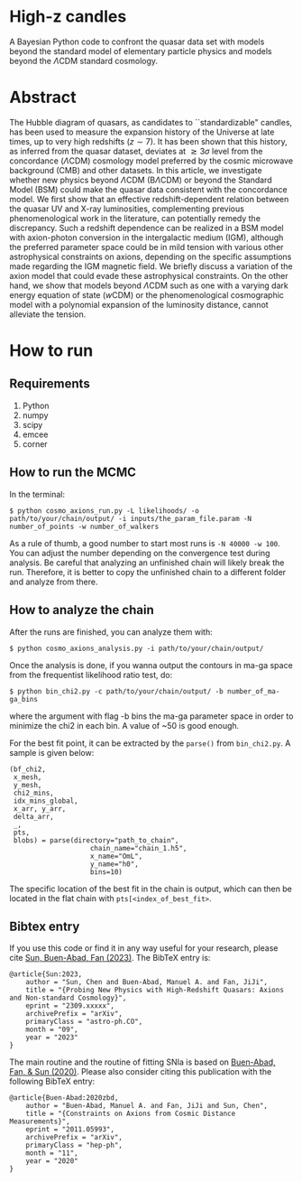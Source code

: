 # High-z candles
A Bayesian Python code to confront the quasar data set with models beyond the standard model of elementary particle physics and models beyond the $\Lambda$CDM standard cosmology. 

# Abstract
The Hubble diagram of quasars, as candidates to ``standardizable" candles,
has been used to measure the expansion history of the Universe at late times,
up to very high redshifts ($z \sim 7$). It has been shown that this history, as
inferred from the quasar dataset, deviates at $\gtrsim 3 \sigma$ level from the
concordance ($\Lambda$CDM) cosmology model preferred by the cosmic microwave
background (CMB) and other datasets. In this article, we investigate whether
new physics beyond $\Lambda$CDM (B$\Lambda$CDM) or beyond the Standard Model
(BSM) could make the quasar data consistent with the concordance model. We
first show that an effective redshift-dependent relation between the quasar UV
and X-ray luminosities, complementing previous phenomenological work in the
literature, can potentially remedy the discrepancy. Such a redshift dependence
can be realized in a BSM model with axion-photon conversion in the
intergalactic medium (IGM), although the preferred parameter space could be in
mild tension with various other astrophysical constraints on axions, depending
on the specific assumptions made regarding the IGM magnetic field. We briefly
discuss a variation of the axion model that could evade these astrophysical
constraints. On the other hand, we show that models beyond $\Lambda$CDM such as
one with a varying dark energy equation of state ($w$CDM) or the
phenomenological cosmographic model with a polynomial expansion of the
luminosity distance, cannot alleviate the tension.

# How to run

Requirements
-----------------------------------------

1. Python  
2. numpy  
3. scipy  
4. emcee  
5. corner  


How to run the MCMC
-----------------------------------------

In the terminal:

	$ python cosmo_axions_run.py -L likelihoods/ -o path/to/your/chain/output/ -i inputs/the_param_file.param -N number_of_points -w number_of_walkers
	
As a rule of thumb, a good number to start most runs is `-N 40000 -w 100`. You can adjust the number depending on the convergence test during analysis. Be careful that analyzing an unfinished chain will likely break the run. Therefore, it is better to copy the unfinished chain to a different folder and analyze from there. 


How to analyze the chain
-----------------------------------------
After the runs are finished, you can analyze them with:

	$ python cosmo_axions_analysis.py -i path/to/your/chain/output/

Once the analysis is done, if you wanna output the contours in ma-ga space from the frequentist likelihood ratio test, do:

	$ python bin_chi2.py -c path/to/your/chain/output/ -b number_of_ma-ga_bins

where the argument with flag -b bins the ma-ga parameter space in order to minimize the chi2 in each bin. A value of ~50 is good enough.

For the best fit point, it can be extracted by the `parse()` from `bin_chi2.py`. A sample is given below: 

	(bf_chi2,
	 x_mesh,
	 y_mesh,
	 chi2_mins,
	 idx_mins_global,
	 x_arr, y_arr,
	 delta_arr,
	 _,
	 pts, 
	 blobs) = parse(directory="path_to_chain",
						chain_name="chain_1.h5",
						x_name="OmL",
						y_name="h0",
						bins=10)
The specific location of the best fit in the chain is output, which can then be located in the flat chain with `pts[<index_of_best_fit>`. 




Bibtex entry
-----------------------------------------
If you use this code or find it in any way useful for your research, please cite [Sun, Buen-Abad, Fan (2023)](https://arxiv.org/abs/2309.xxxxx). The BibTeX entry is:

	@article{Sun:2023,
	    author = "Sun, Chen and Buen-Abad, Manuel A. and Fan, JiJi",
	    title = "{Probing New Physics with High-Redshift Quasars: Axions and Non-standard Cosmology}",
	    eprint = "2309.xxxxx",
	    archivePrefix = "arXiv",
	    primaryClass = "astro-ph.CO",
	    month = "09",
	    year = "2023"
	}


The main routine and the routine of fitting SNIa is based on [Buen-Abad, Fan, & Sun (2020)](https://arxiv.org/abs/2011.05993). Please also consider citing this publication with the following BibTeX entry:

	@article{Buen-Abad:2020zbd,
	    author = "Buen-Abad, Manuel A. and Fan, JiJi and Sun, Chen",
	    title = "{Constraints on Axions from Cosmic Distance Measurements}",
	    eprint = "2011.05993",
	    archivePrefix = "arXiv",
	    primaryClass = "hep-ph",
	    month = "11",
	    year = "2020"
	}

